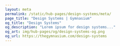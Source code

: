 ```yaml
---
layout: meta
permalink: /static/hub-pages/design-systems/meta/
page_title: "Design Systems | Gymnasium"
og_title: "Design Systems"
og_description: "Lorem ipsum for design systems..."
og_art: img/hub-pages/og/design-systems-og.png
og_url: https://thegymnasium.com/design-systems
---
```

